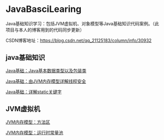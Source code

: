 # JavaBasciLearing
Java基础知识学习：包括JVM虚拟机、对象模型等Java基础知识代码案例。（此项目与本人的博客用到的代码同步更新）

CSDN博客地址：https://blog.csdn.net/qq_21125183/column/info/30932

## java基础知识
[Java基础：Java基本数据类型以及包装类](https://github.com/Tjcug/JavaBasciLearing/blob/master/java-object/md/Java基础：Java基本数据类型以及包装类.md)

[Java基础：由JVM内存模型详解线程安全](https://github.com/Tjcug/JavaBasciLearing/blob/master/java-object/md/Java基础：由JVM内存模型详解线程安全.md)

[Java基础：详解static关键字](https://github.com/Tjcug/JavaBasciLearing/blob/master/java-object/md/Java基础：详解static关键字.md)

## JVM虚拟机
[JVM内存模型：方法区](https://github.com/Tjcug/JavaBasciLearing/blob/master/java-jvm/md/JVM内存模型：方法区.md)

[JVM内存模型：运行时常量池](https://github.com/Tjcug/JavaBasciLearing/blob/master/java-jvm/md/JVM内存模型：运行时常量池.md)
